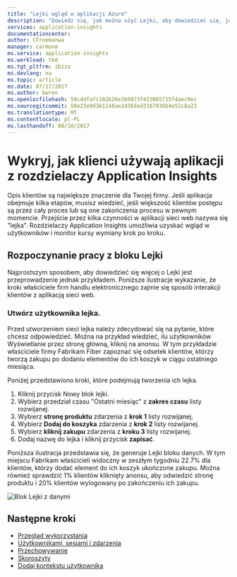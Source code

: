 ```yaml
---
title: "Lejki wgląd w aplikacji Azure"
description: "Dowiedz się, jak można użyć Lejki, aby dowiedzieć się, jak klienci są interakcji z aplikacją."
services: application-insights
documentationcenter: 
author: CFreemanwa
manager: carmonm
ms.service: application-insights
ms.workload: tbd
ms.tgt_pltfrm: ibiza
ms.devlang: na
ms.topic: article
ms.date: 07/17/2017
ms.author: bwren
ms.openlocfilehash: 59c4dfafc102b26e3b9873f433065715f4aec9ec
ms.sourcegitcommit: 50e23e8d3b1148ae2d36dad3167936b4e52c8a23
ms.translationtype: MT
ms.contentlocale: pl-PL
ms.lasthandoff: 08/18/2017
---
```

# <a name="discover-how-customers-are-using-your-application-with-the-application-insights-funnels"></a>Wykryj, jak klienci używają aplikacji z rozdzielaczy Application Insights

Opis klientów są największe znaczenie dla Twojej firmy. Jeśli aplikacja obejmuje kilka etapów, musisz wiedzieć, jeśli większość klientów postępu są przez cały proces lub są one zakończenia procesu w pewnym momencie. Przejście przez kilka czynności w aplikacji sieci web nazywa się "lejka". Rozdzielaczy Application Insights umożliwia uzyskać wgląd w użytkowników i monitor kursy wymiany krok po kroku. 

## <a name="get-started-with-the-funnels-blade"></a>Rozpoczynanie pracy z bloku Lejki
Najprostszym sposobem, aby dowiedzieć się więcej o Lejki jest przeprowadzenie jednak przykładem. Poniższe ilustracje wykazanie, że kroki właściciele firm handlu elektronicznego zajmie się sposób interakcji klientów z aplikacją sieci web.  

### <a name="create-your-funnel"></a>Utwórz użytkownika lejka.
Przed utworzeniem sieci lejka należy zdecydować się na pytanie, które chcesz odpowiedzieć. Można na przykład wiedzieć, ilu użytkowników Wyświetlanie przez stronę główną, kliknij na anonsu. W tym przykładzie właściciele firmy Fabrikam Fiber zapoznać się odsetek klientów, którzy tworzą zakupu po dodaniu elementów do ich koszyk w ciągu ostatniego miesiąca.

Poniżej przedstawiono kroki, które podejmują tworzenia ich lejka.

1. Kliknij przycisk Nowy blok lejki.
1. Wybierz przedział czasu "Ostatni miesiąc" z **zakres czasu** listy rozwijanej. 
1. Wybierz **stronę produktu** zdarzenia z **krok 1** listy rozwijanej. 
1. Wybierz **Dodaj do koszyka** zdarzenia z **krok 2** listy rozwijanej.
1. Wybierz **kliknij zakupu** zdarzenia z **kroku 3** listy rozwijanej.
1. Dodaj nazwę do lejka i kliknij przycisk **zapisać**.

Poniższa ilustracja przedstawia się, że generuje Lejki bloku danych. W tym miejscu Fabrikam właścicieli widoczny w zeszłym tygodniu 22.7% dla klientów, którzy dodać element do ich koszyk ukończone zakupu. Można również sprawdzić 1% klientów kliknięty anonsu, aby odwiedzić stronę produktu i 20% klientów wylogowany po zakończeniu ich zakupu.


![Blok Lejki z danymi](./media/app-insights-understand-usage-patterns/funnel1.png)

## <a name="next-steps"></a>Następne kroki
  * [Przegląd wykorzystania](app-insights-usage-overview.md)
  * [Użytkownikami, sesjami i zdarzenia](app-insights-usage-segmentation.md)
  * [Przechowywanie](app-insights-usage-retention.md)
  * [Skoroszyty](app-insights-usage-workbooks.md)
  * [Dodaj kontekstu użytkownika](app-insights-usage-send-user-context.md)
